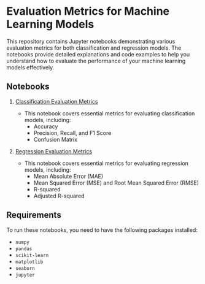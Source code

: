 # Evaluation Metrics for Machine Learning Models

This repository contains Jupyter notebooks demonstrating various evaluation metrics for both classification and regression models. The notebooks provide detailed explanations and code examples to help you understand how to evaluate the performance of your machine learning models effectively.

## Notebooks

1. [Classification Evaluation Metrics](Classification_Evaluation_Metrics.ipynb)
    - This notebook covers essential metrics for evaluating classification models, including:
      - Accuracy
      - Precision, Recall, and F1 Score
      - Confusion Matrix

2. [Regression Evaluation Metrics](Regression_Evaluation_Metrics.ipynb)
    - This notebook covers essential metrics for evaluating regression models, including:
      - Mean Absolute Error (MAE)
      - Mean Squared Error (MSE) and Root Mean Squared Error (RMSE)
      - R-squared
      - Adjusted R-squared

## Requirements

To run these notebooks, you need to have the following packages installed:

- `numpy`
- `pandas`
- `scikit-learn`
- `matplotlib`
- `seaborn`
- `jupyter`

